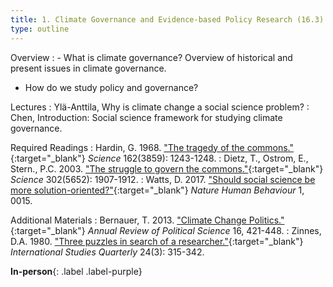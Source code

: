 ```yaml
---
title: 1. Climate Governance and Evidence-based Policy Research (16.3)
type: outline
---
```


Overview
: - What is climate governance? Overview of historical and present issues in climate governance.
  - How do we study policy and governance?

Lectures
: Ylä-Anttila, Why is climate change a social science problem?
: Chen, Introduction: Social science framework for studying climate governance.

Required Readings
: Hardin, G. 1968. ["The tragedy of the commons."](https://doi.org/10.1126/science.162.3859.1243){:target="_blank"} _Science_ 162(3859): 1243-1248.
: Dietz, T., Ostrom, E., Stern., P.C. 2003. ["The struggle to govern the commons."](https://doi.org/10.1126/science.1091015){:target="_blank"} _Science_ 302(5652): 1907-1912.
: Watts, D. 2017. ["Should social science be more solution-oriented?"](https://doi.org/10.1038/s41562-016-0015){:target="_blank"} _Nature Human Behaviour_ 1, 0015.

Additional Materials
: Bernauer, T. 2013. ["Climate Change Politics."](https://doi.org/10.1146/annurev-polisci-062011-154926){:target="_blank"} _Annual Review of Political Science_ 16, 421-448.
: Zinnes, D.A. 1980. ["Three puzzles in search of a researcher."](https://doi.org/10.2307/2600250){:target="_blank"} _International Studies Quarterly_ 24(3): 315-342.

**In-person**{: .label .label-purple}